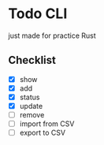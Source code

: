 # Todo CLI
just made for practice Rust

## Checklist
- [x] show
- [x] add
- [x] status
- [x] update
- [ ] remove
- [ ] import from CSV
- [ ] export to CSV